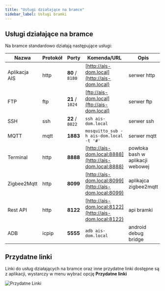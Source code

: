 ```yaml
---
title: "Usługi działające na bramce"
sidebar_label: Usługi bramki
---
```



## Usługi działające na bramce

Na bramce standardowo działają następujące usługi:

Nazwa         | Protokół | Porty | Komenda/URL                                                          | Opis
----          | ----     | ------- | -------                                                            | -----------
 Aplikacja AIS| http     | **80** / `8180`  | [http://ais-dom.local](http://ais-dom.local)              | serwer http
 FTP          | ftp      | **21** / `1024`  | [ftp://ais-dom.local](ftp://ais-dom.local)                | serwer ftp
 SSH          | ssh      | **22** / `8022`  | ```ssh ais-dom.local```                                   | serwer ssh
 MQTT         | mqtt     | **1883**         | ```mosquitto_sub -h ais-dom.local -t '#'```               | serwer mqtt
 Terminal     | http     | **8888**         | [http://ais-dom.local:8888](http://ais-dom.local:8888)    | powłoka bash w aplikacji webowej
 Zigbee2Mqtt  | http     | **8099**         | [http://ais-dom.local:8099](http://ais-dom.local:8099)    | aplikajca zigbee2mqtt
 Rest API     | http     | **8122**         | [http://ais-dom.local:8122](http://ais-dom.local:8122)    | api bramki
 ADB          | icpip    | **5555**         | ```adb ais-dom.local```                                   | android debug bridge


## Przydatne linki

Linki do usług działających na bramce oraz inne przydatne linki dostępne są z aplikacji, wystarczy w menu wybrać opcję **Przydatne linki**

![Przydatne Linki](/img/en/bramka/ais_gate_links.png)
